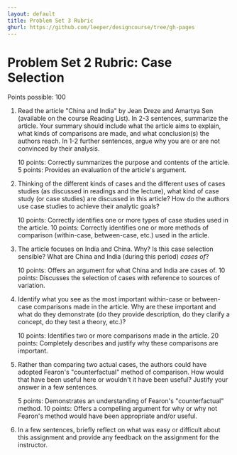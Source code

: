 ```yaml
---
layout: default
title: Problem Set 3 Rubric
ghurl: https://github.com/leeper/designcourse/tree/gh-pages
---
```


# Problem Set 2 Rubric: Case Selection #

Points possible: 100

 1. Read the article "China and India" by Jean Dreze and Amartya Sen (available on the course Reading List). In 2-3 sentences, summarize the article. Your summary should include what the article aims to explain, what kinds of comparisons are made, and what conclusion(s) the authors reach. In 1-2 further sentences, argue why you are or are not convinced by their analysis.
  
    10 points: Correctly summarizes the purpose and contents of the article.
    5 points: Provides an evaluation of the article's argument.
 
 2. Thinking of the different kinds of cases and the different uses of cases studies (as discussed in readings and the lecture), what kind of case study (or case studies) are discussed in this article? How do the authors use case studies to achieve their analytic goals?
 
    10 points: Correctly identifies one or more types of case studies used in the article.
    10 points: Correctly identifies one or more methods of comparison (within-case, between-case, etc.) used in the article.
    
 3. The article focuses on India and China. Why? Is this case selection sensible? What are China and India (during this period) *cases of*?

    10 points: Offers an argument for what China and India are cases of.
    10 points: Discusses the selection of cases with reference to sources of variation.
 
 4. Identify what you see as the most important within-case or between-case comparisons made in the article. Why are these important and what do they demonstrate (do they provide description, do they clarify a concept, do they test a theory, etc.)?

    10 points: Identifies two or more comparisons made in the article.
    20 points: Completely describes and justify why these comparisons are important.
 
 5. Rather than comparing two actual cases, the authors could have adopted Fearon's "counterfactual" method of comparison. How would that have been useful here or wouldn't it have been useful? Justify your answer in a few sentences.

    5 points: Demonstrates an understanding of Fearon's "counterfactual" method.
    10 points: Offers a compelling argument for why or why not Fearon's method would have been appropriate and/or useful.
 
 6. In a few sentences, briefly reflect on what was easy or difficult about this assignment and provide any feedback on the assignment for the instructor.

